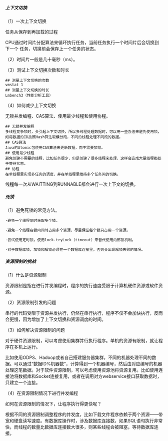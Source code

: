 ##### 上下文切换

（1）一次上下文切换

任务从保存到再加载的过程

CPU通过时间片分配算法来循环执行任务，当前任务执行一个时间片后会切换到下一个
任务，切换前会保存上一个任务的状态。

（2）时间片一般是几十毫秒（ms）。

（3）测试上下文切换次数和时长

```shell
## 测量上下文切换的次数
vmstat 1
## 测量上下文切换的时长
Lmbench3（性能分析工具）
```

（4）如何减少上下文切换

无锁并发编程、CAS算法、使用最少线程和使用协程。

```shell
## 无锁并发编程
多线程竞争锁时，会引起上下文切换，所以多线程处理数据时，可以用一些办法来避免使用锁，如将数据的ID按照Hash算法取模分段，不同的线程处理不同段的数据。
## CAS算法
Java的Atomic包使用CAS算法来更新数据，而不需要加锁。
## 使用最少线程
避免创建不需要的线程，比如任务很少，但是创建了很多线程来处理，这样会造成大量线程都处于等待状态。
## 协程
在单线程里实现多任务的调度，并在单线程里维持多个任务间的切换。
```

线程每一次从WAITTING到RUNNABLE都会进行一次上下文的切换。





##### 死锁

（1）避免死锁的常见方法。

```shell
·避免一个线程同时获取多个锁。

·避免一个线程在锁内同时占用多个资源，尽量保证每个锁只占用一个资源。

·尝试使用定时锁，使用lock.tryLock（timeout）来替代使用内部锁机制。

·对于数据库锁，加锁和解锁必须在一个数据库连接里，否则会出现解锁失败的情况。
```



##### 资源限制的挑战

（1）什么是资源限制

资源限制是指在进行并发编程时，程序的执行速度受限于计算机硬件资源或软件资源。

（2）资源限制引发的问题

串行的代码受限于资源并发执行，仍然在串行执行，程序不仅不会加快执行，反而会更慢，因为增加了上下文切换和资源调度的时间。

（3）如何解决资源限制的问题

对于硬件资源限制，可以考虑使用集群并行执行程序。单机的资源有限制，就让程序在多机上运行。

比如使用ODPS、Hadoop或者自己搭建服务器集群，不同的机器处理不同的数据。可以通过“数据ID%机器数”，计算得到一个机器编号，然后由对应编号的机器处理这笔数据。对于软件资源限制，可以考虑使用资源池将资源复用。比如使用连接池将数据库和Socket连接复用，或者在调用对方webservice接口获取数据时，只建立一个连接。

（4）在资源限制情况下进行并发编程

如何在资源限制的情况下，让程序执行得更快呢？

根据不同的资源限制调整程序的并发度，比如下载文件程序依赖于两个资源——带宽和硬盘读写速度。有数据库操作时，涉及数据库连接数，如果SQL语句执行非常快，而线程的数量比数据库连接数大很多，则某些线程会被阻塞，等待数据库连接。